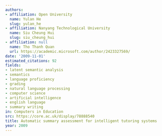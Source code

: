 ```yaml
---
authors:
- affiliation: Open University
  name: Yulan He
  slug: yulan_he
- affiliation: Nanyang Technological University
  name: Siu Cheung Hui
  slug: siu_cheung_hui
- affiliation: null
  name: Tho Thanh Quan
  url: https://academic.microsoft.com/author/2423327569/
date: '2009-11-01'
estimated_citations: 92
fields:
- latent semantic analysis
- semantics
- language proficiency
- grading
- natural language processing
- computer science
- artificial intelligence
- english language
- summary writing
in: Computers in Education
src: https://core.ac.uk/display/78888540
title: Automatic summary assessment for intelligent tutoring systems
year: 2009
---
```

